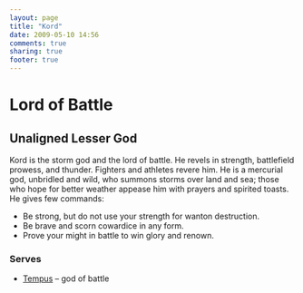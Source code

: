 ```yaml
---
layout: page
title: "Kord"
date: 2009-05-10 14:56
comments: true
sharing: true
footer: true
---
```

# Lord of Battle
## Unaligned Lesser God

Kord is the storm god and the lord of battle. He revels in strength, battlefield prowess, and thunder. Fighters and athletes revere him. He is a mercurial god, unbridled and wild, who summons storms over land and sea; those who hope for better weather appease him with prayers and spirited toasts. He gives few commands:

* Be strong, but do not use your strength for wanton destruction.
* Be brave and scorn cowardice in any form.
* Prove your might in battle to win glory and renown.

### Serves
* [Tempus](/campaigns/toee/deities/Tempus.html) – god of battle